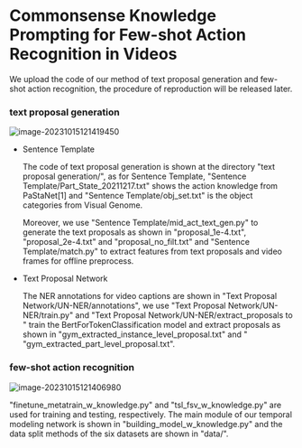 # Commonsense Knowledge Prompting for Few-shot Action Recognition in Videos

We upload the code of our method of text proposal generation and few-shot action recognition, the procedure of reproduction will be released later.

### text proposal generation

![image-20231015121419450](C:\Users\syh\AppData\Roaming\Typora\typora-user-images\image-20231015121419450.png)

* Sentence Template

  The code of text proposal generation is shown at the directory "text proposal generation/", as for Sentence Template, "Sentence Template/Part_State_20211217.txt" shows the action  knowledge from PaStaNet[1] and  "Sentence Template/obj_set.txt" is the object categories from Visual Genome.

  Moreover, we use "Sentence Template/mid_act_text_gen.py" to generate the text proposals as shown in "proposal_1e-4.txt", "proposal_2e-4.txt" and "proposal_no_filt.txt" and "Sentence Template/match.py" to extract features from text proposals and video frames for offline preprocess. 

* Text Proposal Network

  The NER annotations for video captions are shown in  "Text Proposal Network/UN-NER/annotations", we use "Text Proposal Network/UN-NER/train.py" and "Text Proposal Network/UN-NER/extract_proposals to " train the BertForTokenClassification model and extract proposals as shown in "gym_extracted_instance_level_proposal.txt" and " "gym_extracted_part_level_proposal.txt".

### few-shot action recognition

![image-20231015121406980](C:\Users\syh\AppData\Roaming\Typora\typora-user-images\image-20231015121406980.png)	

"finetune_metatrain_w_knowledge.py" and  "tsl_fsv_w_knowledge.py" are used for training and testing, respectively. The main module of our temporal modeling network is shown in "building_model_w_knowledge.py" and the data split methods of the six datasets are shown in "data/".